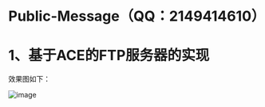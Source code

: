 # Public-Message（QQ：2149414610）

# 1、基于ACE的FTP服务器的实现

效果图如下：

![image](https://github.com/user-attachments/assets/0dd77892-17c6-48db-ae08-ec2ec7c108fa)


